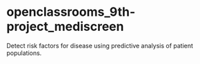 # openclassrooms_9th-project_mediscreen

Detect risk factors for disease using predictive analysis of patient populations.
